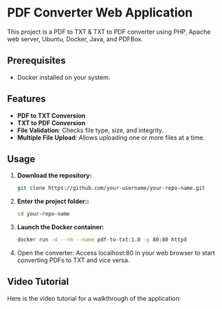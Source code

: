 # PDF Converter Web Application

This project is a PDF to TXT & TXT to PDF converter using PHP, Apache web server, Ubuntu, Docker, Java, and PDFBox.

## Prerequisites

- Docker installed on your system.

## Features

- **PDF to TXT Conversion**
- **TXT to PDF Conversion**
- **File Validation**: Checks file type, size, and integrity.
- **Multiple File Upload**: Allows uploading one or more files at a time.

## Usage

1. **Download the repository:**
   ```bash
   git clone https://github.com/your-username/your-repo-name.git
2. **Enter the project folder::**
   ```bash
   cd your-repo-name
3. **Launch the Docker container:**
   ```bash
   docker run -d --rm --name pdf-to-txt:1.0 -p 80:80 httpd
4. Open the converter:
Access localhost:80 in your web browser to start converting PDFs to TXT and vice versa.

## Video Tutorial

Here is the video tutorial for a walkthrough of the application:

<div align="center">
  <a href="https://github.com/user-attachments/assets/d53a4f7c-5dfd-4bd1-8779-a6fc579ad9ad" target="_blank">
  </a>
</div>


